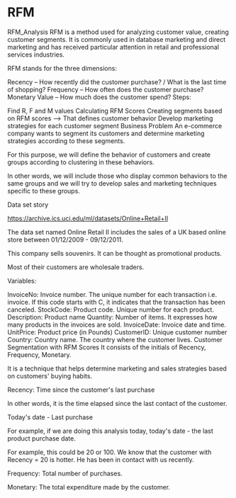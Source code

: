 # RFM
RFM_Analysis
RFM is a method used for analyzing customer value, creating customer segments. It is commonly used in database marketing and direct marketing and has received particular attention in retail and professional services industries.

RFM stands for the three dimensions:

Recency – How recently did the customer purchase? / What is the last time of shopping?
Frequency – How often does the customer purchase?
Monetary Value – How much does the customer spend?
Steps:

Find R, F and M values
Calculating RFM Scores
Creating segments based on RFM scores --> That defines customer behavior
Develop marketing strategies for each customer segment
Business Problem
An e-commerce company wants to segment its customers and determine marketing strategies according to these segments.

For this purpose, we will define the behavior of customers and create groups according to clustering in these behaviors.

In other words, we will include those who display common behaviors to the same groups and we will try to develop sales and marketing techniques specific to these groups.

Data set story

https://archive.ics.uci.edu/ml/datasets/Online+Retail+II

The data set named Online Retail II includes the sales of a UK based online store between 01/12/2009 - 09/12/2011.

This company sells souvenirs. It can be thought as promotional products.

Most of their customers are wholesale traders.

Variables:

InvoiceNo: Invoice number. The unique number for each transaction i.e. invoice. If this code starts with C, it indicates that the transaction has been canceled.
StockCode: Product code. Unique number for each product.
Description: Product name
Quantity: Number of items. It expresses how many products in the invoices are sold.
InvoiceDate: Invoice date and time.
UnitPrice: Product price (in Pounds)
CustomerID: Unique customer number
Country: Country name. The country where the customer lives.
Customer Segmentation with RFM Scores
It consists of the initials of Recency, Frequency, Monetary.

It is a technique that helps determine marketing and sales strategies based on customers' buying habits.

Recency: Time since the customer's last purchase

In other words, it is the time elapsed since the last contact of the customer.

Today's date - Last purchase

For example, if we are doing this analysis today, today's date - the last product purchase date.

For example, this could be 20 or 100. We know that the customer with Recency = 20 is hotter. He has been in contact with us recently.

Frequency: Total number of purchases.

Monetary: The total expenditure made by the customer.
